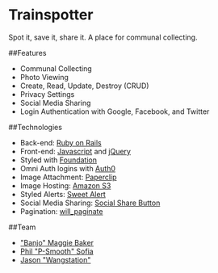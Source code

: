 # Trainspotter
Spot it, save it, share it. A place for communal collecting.

##Features
* Communal Collecting
* Photo Viewing
* Create, Read, Update, Destroy (CRUD)
* Privacy Settings
* Social Media Sharing
* Login Authentication with Google, Facebook, and Twitter

##Technologies
* Back-end: [Ruby on Rails](http://rubyrails.org/)
* Front-end: [Javascript](http://javascript.com/) and [jQuery](http://jquery.com/)
* Styled with [Foundation](http://foundation.zurb.com/)
* Omni Auth logins with [Auth0](http://auth0.com/)
* Image Attachment: [Paperclip](https://github.com/thoughtbot/paperclip)
* Image Hosting: [Amazon S3](https://aws.amazon.com/s3/)
* Styled Alerts: [Sweet Alert](http://t4t5.github.io/sweetalert/)
* Social Media Sharing: [Social Share Button](https://github.com/huacnlee/social-share-button)
* Pagination: [will_paginate](https://github.com/mislav/will_paginate)

##Team
* ["Banjo" Maggie Baker](https://github.com/maggiedbaker)
* [Phil "P-Smooth" Sofia](https://github.com/philsof)
* [Jason "Wangstation"](https://github.com/agentwang007)
